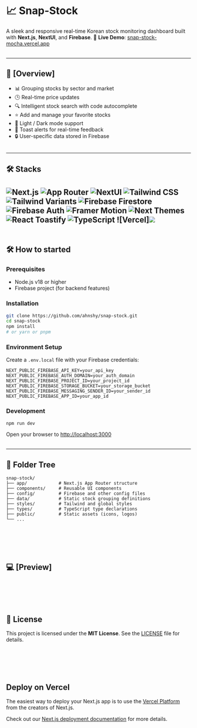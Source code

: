 # 📈 Snap-Stock
A sleek and responsive real-time Korean stock monitoring dashboard built with **Next.js**, **NextUI**, and **Firebase**.
🔗 **Live Demo**: [snap-stock-mocha.vercel.app](https://snap-stock-mocha.vercel.app)
<br/><br/>

---

## 📢 [Overview]
- 📊 Grouping stocks by sector and market
- 🕒 Real-time price updates
- 🔍 Intelligent stock search with code autocomplete
- ⭐ Add and manage your favorite stocks
- 🎨 Light / Dark mode support
- 🔔 Toast alerts for real-time feedback
- 🔒 User-specific data stored in Firebase
<br/><br/>

---

## 🛠️ Stacks
![Next.js](https://img.shields.io/badge/Next.js-15-black?logo=next.js&logoColor=white)
![App Router](https://img.shields.io/badge/App%20Router-enabled-blue?style=flat-square)
![NextUI](https://img.shields.io/badge/NextUI-v2-purple?style=flat-square)
![Tailwind CSS](https://img.shields.io/badge/Tailwind_CSS-3.x-06B6D4?logo=tailwindcss&logoColor=white)
![Tailwind Variants](https://img.shields.io/badge/Tailwind%20Variants-enabled-38B2AC?style=flat-square)
![Firebase Firestore](https://img.shields.io/badge/Firestore-Firebase-FFCA28?logo=firebase&logoColor=black)
![Firebase Auth](https://img.shields.io/badge/Auth-Firebase-FFCA28?logo=firebase&logoColor=black)
![Framer Motion](https://img.shields.io/badge/Framer_Motion-animations-black?logo=framer&logoColor=white)
![Next Themes](https://img.shields.io/badge/Next--Themes-dark/light-informational?style=flat-square)
![React Toastify](https://img.shields.io/badge/React--Toastify-notifications-ff8800?style=flat-square)
![TypeScript](https://img.shields.io/badge/TypeScript-5.x-3178C6?logo=typescript&logoColor=white)
![Vercel]<img src="https://img.shields.io/badge/Vercel-000000?logo=Vercel&logoColor=white"/>
<br/><br/>
---

## 🛠 How to started

### Prerequisites

- Node.js v18 or higher
- Firebase project (for backend features)

### Installation

```bash
git clone https://github.com/ahnshy/snap-stock.git
cd snap-stock
npm install
# or yarn or pnpm
```

### Environment Setup

Create a `.env.local` file with your Firebase credentials:

```env
NEXT_PUBLIC_FIREBASE_API_KEY=your_api_key
NEXT_PUBLIC_FIREBASE_AUTH_DOMAIN=your_auth_domain
NEXT_PUBLIC_FIREBASE_PROJECT_ID=your_project_id
NEXT_PUBLIC_FIREBASE_STORAGE_BUCKET=your_storage_bucket
NEXT_PUBLIC_FIREBASE_MESSAGING_SENDER_ID=your_sender_id
NEXT_PUBLIC_FIREBASE_APP_ID=your_app_id
```

### Development

```bash
npm run dev
```

Open your browser to [http://localhost:3000](http://localhost:3000)
<br/><br/>

---

## 📁 Folder Tree

```text
snap-stock/
├── app/            # Next.js App Router structure
├── components/     # Reusable UI components
├── config/         # Firebase and other config files
├── data/           # Static stock grouping definitions
├── styles/         # Tailwind and global styles
├── types/          # TypeScript type declarations
├── public/         # Static assets (icons, logos)
└── ...
```
<br/><br/>
---

## 💻 [Preview]

<br/><br/>
---

## 📄 License

This project is licensed under the **MIT License**. See the [LICENSE](./LICENSE) file for details.

<br/><br/>
---

## Deploy on Vercel

The easiest way to deploy your Next.js app is to use the [Vercel Platform](https://vercel.com/new?utm_medium=default-template&filter=next.js&utm_source=create-next-app&utm_campaign=create-next-app-readme) from the creators of Next.js.

Check out our [Next.js deployment documentation](https://nextjs.org/docs/app/building-your-application/deploying) for more details.

<br/><br/>

